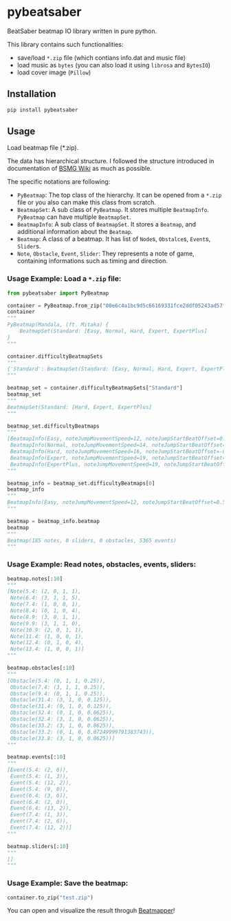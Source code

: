 # pybeatsaber
BeatSaber beatmap IO library written in pure python.

This library contains such functionalities:
- save/load `*.zip` file (which contians info.dat and music file)
- load music as `bytes` (you can also load it using `librosa` and `BytesIO`)
- load cover image (`Pillow`)

## Installation

```sh
pip install pybeatsaber
```


## Usage

Load beatmap file (*.zip).

The data has hierarchical structure.
I followed the structure introduced in documentation of [BSMG Wiki](https://bsmg.wiki/mapping/map-format.html) as much as possible.

The specific notations are following:
- `PyBeatmap`: The top class of the hierarchy. It can be opened from a `*.zip` file or you also can make this class from scratch.
- `BeatmapSet`: A sub class of `PyBeatmap`. It stores multiple `BeatmapInfo`. `PyBeatmap` can have multiple `BeatmapSet`.
- `BeatmapInfo`: A sub class of `BeatmapSet`. It stores a `Beatmap`, and additional information about the `Beatmap`.
- `Beatmap`: A class of a beatmap. It has list of `Node`s, `Obstalce`s, `Event`s, `Slider`s.
- `Note`, `Obstacle`, `Event`, `Slider`: They represents a note of game, containing informations such as timing and direction.


### Usage Example: Load a `*.zip` file:

```py
from pybeatsaber import PyBeatmap

container = PyBeatmap.from_zip("00e6c4a1bc9d5c66169331fce2ddf05243ad57f9.zip")
container
"""
PyBeatmap(Mandala, (ft. Mitaka) {
    BeatmapSet(Standard: [Easy, Normal, Hard, Expert, ExpertPlus]
}
"""

container.difficultyBeatmapSets
"""
{'Standard': BeatmapSet(Standard: [Easy, Normal, Hard, Expert, ExpertPlus]}
"""

beatmap_set = container.difficultyBeatmapSets["Standard"]
beatmap_set
"""
BeatmapSet(Standard: [Hard, Expert, ExpertPlus]
"""

beatmap_set.difficultyBeatmaps
"""
[BeatmapInfo(Easy, noteJumpMovementSpeed=12, noteJumpStartBeatOffset=0.5),
 BeatmapInfo(Normal, noteJumpMovementSpeed=14, noteJumpStartBeatOffset=1),
 BeatmapInfo(Hard, noteJumpMovementSpeed=16, noteJumpStartBeatOffset=-0.200000002980232),
 BeatmapInfo(Expert, noteJumpMovementSpeed=19, noteJumpStartBeatOffset=-0.5),
 BeatmapInfo(ExpertPlus, noteJumpMovementSpeed=19, noteJumpStartBeatOffset=-0.5)]
"""

beatmap_info = beatmap_set.difficultyBeatmaps[0]
beatmap_info
"""
BeatmapInfo(Easy, noteJumpMovementSpeed=12, noteJumpStartBeatOffset=0.5)
"""

beatmap = beatmap_info.beatmap
beatmap
"""
Beatmap(185 notes, 0 sliders, 0 obstacles, 5365 events)
"""
```


### Usage Example: Read notes, obstacles, events, sliders:

```py
beatmap.notes[:10]
"""
[Note(5.4: (2, 0, 1, 1),
 Note(6.4: (3, 1, 1, 5),
 Note(7.4: (1, 0, 0, 1),
 Note(8.4: (0, 1, 0, 4),
 Note(8.9: (3, 0, 1, 1),
 Note(9.9: (3, 1, 1, 0),
 Note(10.9: (2, 0, 1, 1),
 Note(11.4: (1, 0, 0, 1),
 Note(12.4: (0, 1, 0, 4),
 Note(13.4: (1, 0, 0, 1)]
"""

beatmap.obstacles[:10]
"""
[Obstacle(5.4: (0, 1, 1, 0.25)),
 Obstacle(7.4: (3, 1, 1, 0.25)),
 Obstacle(9.4: (0, 1, 1, 0.25)),
 Obstacle(31.4: (3, 1, 0, 0.125)),
 Obstacle(31.4: (0, 1, 0, 0.125)),
 Obstacle(32.4: (0, 1, 0, 0.0625)),
 Obstacle(32.4: (3, 1, 0, 0.0625)),
 Obstacle(33.2: (3, 1, 0, 0.0625)),
 Obstacle(33.2: (0, 1, 0, 0.07249999791383743)),
 Obstacle(33.8: (3, 1, 0, 0.0625))]
"""

beatmap.events[:10]
"""
[Event(5.4: (2, 6)),
 Event(5.4: (1, 3)),
 Event(5.4: (12, 2)),
 Event(5.4: (9, 0)),
 Event(6.4: (3, 6)),
 Event(6.4: (2, 0)),
 Event(6.4: (13, 2)),
 Event(7.4: (1, 3)),
 Event(7.4: (2, 6)),
 Event(7.4: (12, 2))]
"""

beatmap.sliders[:10]
"""
[]
"""
```

### Usage Example: Save the beatmap:

```py
container.to_zip("test.zip")
```

You can open and visualize the result throguh [Beatmapper](https://beatmapper.app/)!
